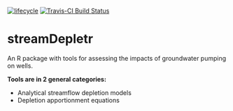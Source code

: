 [![lifecycle](https://img.shields.io/badge/lifecycle-experimental-orange.svg)](https://www.tidyverse.org/lifecycle/#experimental) [![Travis-CI Build Status](https://travis-ci.org/szipper/streamDepletr.svg?branch=master)](https://travis-ci.org/szipper/streamDepletr)
# streamDepletr
An R package with tools for assessing the impacts of groundwater pumping on wells.

**Tools are in 2 general categories:**
- Analytical streamflow depletion models
- Depletion apportionment equations